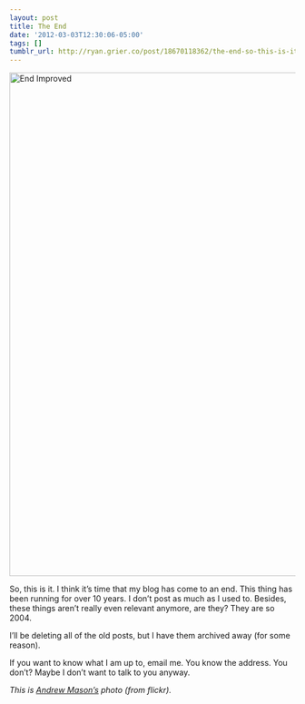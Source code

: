 ```yaml
---
layout: post
title: The End
date: '2012-03-03T12:30:06-05:00'
tags: []
tumblr_url: http://ryan.grier.co/post/18670118362/the-end-so-this-is-it-i-think-its-time-that-my
---
```


<a data-flickr-embed="true"  href="https://www.flickr.com/photos/a_mason/37564839" title="End Improved"><img src="https://farm1.staticflickr.com/25/37564839_89e7032fee_b.jpg" width="1024" height="887" alt="End Improved"></a><script async src="//embedr.flickr.com/assets/client-code.js" charset="utf-8"></script>

So, this is it. I think it’s time that my blog has come to an end. This thing has been running for over 10 years. I don’t post as much as I used to. Besides, these things aren’t really even relevant anymore, are they? They are so 2004. 

I’ll be deleting all of the old posts, but I have them archived away (for some reason). 

If you want to know what I am up to, email me. You know the address. You don’t? Maybe I don’t want to talk to you anyway. 

_This is [Andrew Mason’s](https://www.flickr.com/photos/a_mason/) photo (from flickr)._
